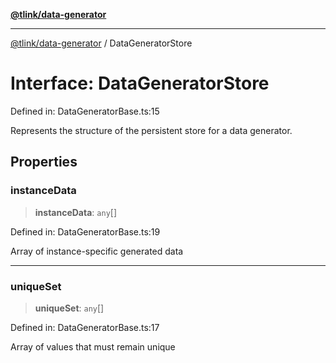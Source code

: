 [**@tlink/data-generator**](../README.md)

***

[@tlink/data-generator](../globals.md) / DataGeneratorStore

# Interface: DataGeneratorStore

Defined in: DataGeneratorBase.ts:15

Represents the structure of the persistent store for a data generator.

## Properties

### instanceData

> **instanceData**: `any`[]

Defined in: DataGeneratorBase.ts:19

Array of instance-specific generated data

***

### uniqueSet

> **uniqueSet**: `any`[]

Defined in: DataGeneratorBase.ts:17

Array of values that must remain unique
